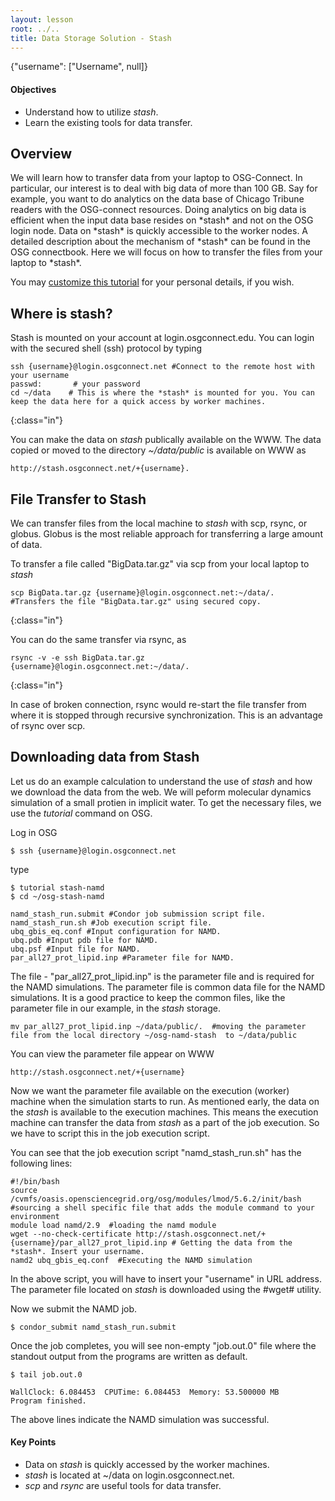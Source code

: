 ```yaml
---
layout: lesson
root: ../..
title: Data Storage Solution - Stash 
---
```

<!-- Add these 2 lines to any page you want to be customizable.
  -- The content of the div is JSON to configure the customizer.
  -- If you add "foo": ["Foo bar:", null] to the JSON, then "{foo}"
  -- will be substituted in the document and a "Foo bar" input will
  -- be created in the control box.
  --
  -- If any element in your document has id "osgcustomize-activate",
  -- it will trigger the control panel. Otherwise osgcustomize will
  -- draw this button for you. -->
<div id="osgcustomize" class="hidden">{"username": ["Username", null]}</div>
<script src="/general/js/osgcustomize.js"></script>

<div class="objectives" markdown="1">

#### Objectives
*   Understand how to utilize *stash*.  
*   Learn the existing tools for  data transfer.    
</div>


<h2> Overview </h2>
We will learn how to transfer data from your laptop to OSG-Connect.  In particular, 
our interest is to deal with big data of more than 100 GB. Say for example, you 
want to do analytics on the data base of Chicago Tribune readers with the OSG-connect 
resources. Doing analytics on big data is efficient when the input data base 
resides on *stash* and not on the OSG login node.  Data on *stash* is quickly 
accessible to the worker nodes.  A detailed description about the mechanism 
of *stash* can be found in the OSG connectbook. Here we will focus on how to 
transfer the files from your laptop to *stash*.  

You may
<a id="osgcustomize-activate" href="#">customize this tutorial</a>
for your personal details, if you wish.

<h2> Where is stash? </h2> 
Stash is mounted on your account at login.osgconnect.edu.  You can login with 
the  secured shell (ssh) protocol by typing 

~~~
ssh {username}@login.osgconnect.net #Connect to the remote host with your username
passwd:       # your password
cd ~/data    # This is where the *stash* is mounted for you. You can keep the data here for a quick access by worker machines.
~~~
{:class="in"}

You can make the data on *stash* publically available on the WWW. The data copied or moved to the directory *~/data/public* is available on WWW as 

~~~
http://stash.osgconnect.net/+{username}.
~~~


<h2> File Transfer to Stash </h2> 

We can transfer files from the local machine to *stash* with scp, rsync, or 
globus. Globus is the most reliable approach for transferring a large amount of data. 
 
To transfer a file called "BigData.tar.gz" via scp from your local laptop to *stash*

~~~
scp BigData.tar.gz {username}@login.osgconnect.net:~/data/.  #Transfers the file "BigData.tar.gz" using secured copy.
~~~
{:class="in"}

You can do the same transfer via rsync, as

~~~
rsync -v -e ssh BigData.tar.gz {username}@login.osgconnect.net:~/data/.
~~~
{:class="in"}

In case of broken connection, rsync would re-start the file transfer from 
where it is stopped through recursive synchronization. This is an 
advantage of rsync over scp. 


<h2> Downloading data from Stash </h2> 

Let us do an example calculation to understand the use of *stash* and how we download 
the data from the web. We will peform 
molecular dynamics simulation of a small protien in implicit water. To get the
necessary files, we use the *tutorial* command on OSG. 

Log in OSG

~~~
$ ssh {username}@login.osgconnect.net
~~~

type 

~~~
$ tutorial stash-namd
$ cd ~/osg-stash-namd
~~~

~~~
namd_stash_run.submit #Condor job submission script file.
namd_stash_run.sh #Job execution script file.
ubq_gbis_eq.conf #Input configuration for NAMD.
ubq.pdb #Input pdb file for NAMD.
ubq.psf #Input file for NAMD.
par_all27_prot_lipid.inp #Parameter file for NAMD.
~~~

The file - "par_all27_prot_lipid.inp" is the parameter file and is required for 
the NAMD simulations. The parameter file is common data file for the NAMD
simulations. It is a good practice to keep the common files, like  the parameter file 
in our example, in the *stash* storage.  

~~~
mv par_all27_prot_lipid.inp ~/data/public/.  #moving the parameter file from the local directory ~/osg-namd-stash  to ~/data/public 
~~~

You can view the parameter file appear on WWW

~~~
http://stash.osgconnect.net/+{username}
~~~

Now we want the parameter file available on the execution (worker) machine when the 
simulation starts to run. As mentioned early, the data on the *stash* is available to 
the execution machines. This means the execution machine can transfer the data from 
*stash* as a part of the job execution. So we have to script this in the job execution 
script. 

You can see that the job execution script "namd_stash_run.sh" has the following lines:

~~~
#!/bin/bash  
source /cvmfs/oasis.opensciencegrid.org/osg/modules/lmod/5.6.2/init/bash #sourcing a shell specific file that adds the module command to your environment
module load namd/2.9  #loading the namd module
wget --no-check-certificate http://stash.osgconnect.net/+{username}/par_all27_prot_lipid.inp # Getting the data from the *stash*. Insert your username. 
namd2 ubq_gbis_eq.conf  #Executing the NAMD simulation
~~~

In the above script, you will have to insert your "username" in URL address. The
parameter file located on *stash* is downloaded using the #wget# utility.  
 

Now we submit the NAMD job. 

~~~
$ condor_submit namd_stash_run.submit 
~~~

Once the job completes, you will see non-empty "job.out.0" file where 
the standout output from the programs are written as default.   

~~~
$ tail job.out.0

WallClock: 6.084453  CPUTime: 6.084453  Memory: 53.500000 MB
Program finished.
~~~

The above lines indicate the NAMD simulation was successful. 

 
<div class="keypoints" markdown="1">

#### Key Points
* Data on *stash* is quickly accessed by the worker machines. 
* *stash* is located at ~/data on login.osgconnect.net. 
* *scp* and *rsync* are useful tools for data transfer.
</div>

